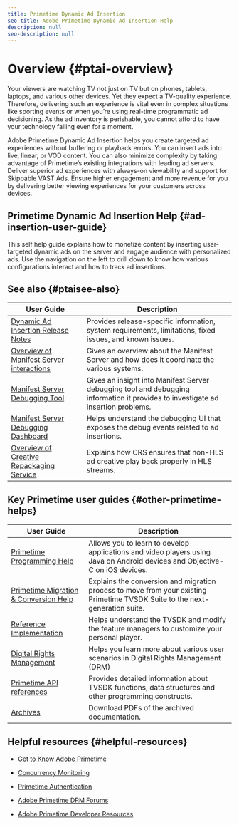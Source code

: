 ```yaml
---
title: Primetime Dynamic Ad Insertion
seo-title: Adobe Primetime Dynamic Ad Insertion Help
description: null
seo-description: null
---
```


# Overview {#ptai-overview}

Your viewers are watching TV not just on TV but on phones, tablets, laptops, and various other devices. Yet they expect a TV-quality experience. Therefore, delivering such an experience is vital even in complex situations like sporting events or when you’re using real-time programmatic ad decisioning. As the ad inventory is perishable, you cannot afford to have your technology failing even for a moment.

Adobe Primetime Dynamic Ad Insertion helps you create targeted ad experiences without buffering or playback errors. You can insert ads into live, linear, or VOD content. You can also minimize complexity by taking advantage of Primetime’s existing integrations with leading ad servers. Deliver superior ad experiences with always-on viewability and support for Skippable VAST Ads. Ensure higher engagement and more revenue for you by delivering better viewing experiences for your customers across devices.

## Primetime Dynamic Ad Insertion Help {#ad-insertion-user-guide}

This self help guide explains how to monetize content by inserting user-targeted dynamic ads on the server and engage audience with personalized ads. Use the navigation on the left to drill down to know how various configurations interact and how to track ad insertions.

## See also {#ptaisee-also}

| User Guide | Description |
|---|---|
| [Dynamic Ad Insertion Release Notes](../release-notes/ptai-19x-release-notes.md) | Provides release-specific information, system requirements, limitations, fixed issues, and known issues. |
|[Overview of Manifest Server interactions](msapi-topics/ms-overview.md)| Gives an overview about the Manifest Server and how does it coordinate the various systems. |
|[Manifest Server Debugging Tool](manifest-server-debugging-tool.md)| Gives an insight into Manifest Server debugging tool and debugging information it provides to investigate ad insertion problems. |
|[Manifest Server Debugging Dashboard](ssai-debugging-dashboard.md)| Helps understand the debugging UI that exposes the debug events related to ad insertions.|
|[Overview of Creative Repackaging Service](creative-repackaging-service/crs-overview.md)| Explains how CRS ensures that non-HLS ad creative play back properly in HLS streams. |

## Key Primetime user guides {#other-primetime-helps}
|User Guide|Description|
|---|---|
| [Primetime Programming Help](../programming/home.md)  | Allows you to learn to develop applications and video players using Java on Android devices and Objective-C on iOS devices. |
| [Primetime Migration & Conversion Help](../migration-guides/home.md) | Explains the conversion and migration process to move from your existing Primetime TVSDK Suite to the next-generation suite. |
| [Reference Implementation](../android-reference-implementation/home.md) | Helps understand the TVSDK and modify the feature managers to customize your personal player. |
| [Digital Rights Management](../digital-rights-management/home.md) | Helps you learn more about various user scenarios in Digital Rights Management (DRM) |
| [Primetime API references](../reference/api-references.md) | Provides detailed information about TVSDK functions, data structures and other programming constructs. |
| [Archives](https://helpx.adobe.com/primetime/archives.html) | Download PDFs of the archived documentation. |

## Helpful resources {#helpful-resources}

* [Get to Know Adobe Primetime](https://www.adobe.com/in/marketing/primetime.html)

* [Concurrency Monitoring](https://tve.helpdocsonline.com/concurrency-monitoring-introduction)

* [Primetime Authentication](https://tve.helpdocsonline.com/home)

* [Adobe Primetime DRM Forums](https://forums.adobe.com/community/adobe_access)

* [Adobe Primetime Developer Resources](https://www.adobe.com/devnet/primetime.html)